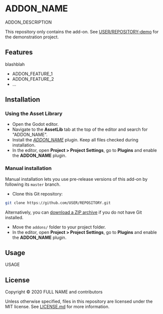 # ADDON_NAME

ADDON_DESCRIPTION

This repository only contains the add-on. See
[USER/REPOSITORY-demo](https://github.com/USER/REPOSITORY-demo)
for the demonstration project.

## Features
blashblah

- ADDON_FEATURE_1
- ADDON_FEATURE_2
- ...

## Installation

### Using the Asset Library

- Open the Godot editor.
- Navigate to the **AssetLib** tab at the top of the editor and search for
  "ADDON_NAME".
- Install the
  [*ADDON_NAME*](https://godotengine.org/asset-library/asset/ASSETLIB_ID)
  plugin. Keep all files checked during installation.
- In the editor, open **Project > Project Settings**, go to **Plugins**
  and enable the **ADDON_NAME** plugin.

### Manual installation

Manual installation lets you use pre-release versions of this add-on by
following its `master` branch.

- Clone this Git repository:

```bash
git clone https://github.com/USER/REPOSITORY.git
```

Alternatively, you can
[download a ZIP archive](https://github.com/USER/REPOSITORY/archive/master.zip)
if you do not have Git installed.

- Move the `addons/` folder to your project folder.
- In the editor, open **Project > Project Settings**, go to **Plugins**
  and enable the **ADDON_NAME** plugin.

## Usage

USAGE

## License

Copyright © 2020 FULL NAME and contributors

Unless otherwise specified, files in this repository are licensed under the
MIT license. See [LICENSE.md](LICENSE.md) for more information.
